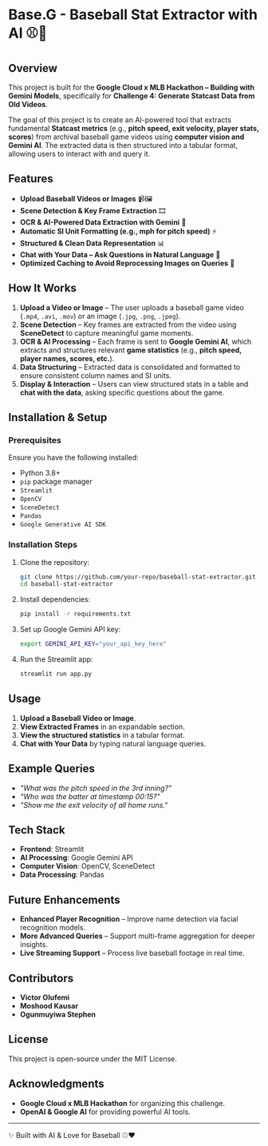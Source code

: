 # Base.G -  Baseball Stat Extractor with AI ⚾🚀

## Overview

This project is built for the **Google Cloud x MLB Hackathon – Building with Gemini Models**, specifically for **Challenge 4: Generate Statcast Data from Old Videos**.

The goal of this project is to create an AI-powered tool that extracts fundamental **Statcast metrics** (e.g., **pitch speed, exit velocity, player stats, scores**) from archival baseball game videos using **computer vision and Gemini AI**. The extracted data is then structured into a tabular format, allowing users to interact with and query it.

## Features

- **Upload Baseball Videos or Images** 📹🖼️
- **Scene Detection & Key Frame Extraction** 🎞️
- **OCR & AI-Powered Data Extraction with Gemini** 🤖
- **Automatic SI Unit Formatting (e.g., mph for pitch speed)** ⚡
- **Structured & Clean Data Representation** 📊
- **Chat with Your Data – Ask Questions in Natural Language** 💬
- **Optimized Caching to Avoid Reprocessing Images on Queries** 🚀

## How It Works

1. **Upload a Video or Image** – The user uploads a baseball game video (`.mp4`, `.avi`, `.mov`) or an image (`.jpg`, `.png`, `.jpeg`).
2. **Scene Detection** – Key frames are extracted from the video using **SceneDetect** to capture meaningful game moments.
3. **OCR & AI Processing** – Each frame is sent to **Google Gemini AI**, which extracts and structures relevant **game statistics** (e.g., **pitch speed, player names, scores, etc.**).
4. **Data Structuring** – Extracted data is consolidated and formatted to ensure consistent column names and SI units.
5. **Display & Interaction** – Users can view structured stats in a table and **chat with the data**, asking specific questions about the game.

## Installation & Setup

### Prerequisites

Ensure you have the following installed:

- Python 3.8+
- `pip` package manager
- `Streamlit`
- `OpenCV`
- `SceneDetect`
- `Pandas`
- `Google Generative AI SDK`

### Installation Steps

1. Clone the repository:

   ```sh
   git clone https://github.com/your-repo/baseball-stat-extractor.git
   cd baseball-stat-extractor
   ```

2. Install dependencies:

   ```sh
   pip install -r requirements.txt
   ```

3. Set up Google Gemini API key:

   ```sh
   export GEMINI_API_KEY="your_api_key_here"
   ```

4. Run the Streamlit app:

   ```sh
   streamlit run app.py
   ```

## Usage

1. **Upload a Baseball Video or Image**.
2. **View Extracted Frames** in an expandable section.
3. **View the structured statistics** in a tabular format.
4. **Chat with Your Data** by typing natural language queries.

## Example Queries

- *"What was the pitch speed in the 3rd inning?"*
- *"Who was the batter at timestamp 00:15?"*
- *"Show me the exit velocity of all home runs."*

## Tech Stack

- **Frontend**: Streamlit
- **AI Processing**: Google Gemini API
- **Computer Vision**: OpenCV, SceneDetect
- **Data Processing**: Pandas

## Future Enhancements

- **Enhanced Player Recognition** – Improve name detection via facial recognition models.
- **More Advanced Queries** – Support multi-frame aggregation for deeper insights.
- **Live Streaming Support** – Process live baseball footage in real time.

## Contributors

- **Victor Olufemi**
- **Moshood Kausar**
- **Ogunmuyiwa Stephen**

## License

This project is open-source under the MIT License.

## Acknowledgments

- **Google Cloud x MLB Hackathon** for organizing this challenge.
- **OpenAI & Google AI** for providing powerful AI tools.

---
✨ Built with AI & Love for Baseball ⚾❤️
